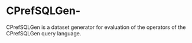 # CPrefSQLGen-
CPrefSQLGen is a dataset generator for evaluation of the operators of the CPrefSQLGen query language. 
